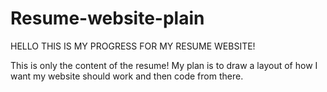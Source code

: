 # Resume-website-plain

HELLO THIS IS MY PROGRESS FOR MY RESUME WEBSITE!


This is only the content of the resume! My plan is to draw a layout of how I want my website should work and then code from there.
